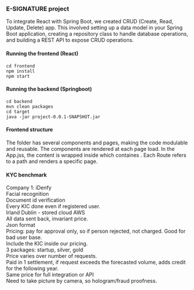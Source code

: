### E-SIGNATURE project

To integrate React with Spring Boot, we created CRUD (Create, Read, Update, Delete) app. This involved setting up a data model in your Spring Boot application, creating a repository class to handle database operations, and building a REST API to expose CRUD operations.

#### Running the frontend (React)

```
cd frontend  
npm install
npm start   
```

#### Running the backend (Springboot)
```
cd backend
mvn clean packages
cd target
java -jar project-0.0.1-SNAPSHOT.jar
```

#### Frontend structure

The folder has several components and pages, making the code modulable and reusable. The components are rendered at each page load. In the App.jss, the content is wrapped inside <Router> which containes <Routes>. Each Route refers to a path and renders a specific page. 

#### KYC benchmark

Company 1: iDenfy   
Facial recognition  
Document id verification   
Every KIC done even if registered user.   
Irland Dublin - stored cloud AWS   
All data sent back, invariant price.   
Json format   
Pricing: pay for approval only, so if person rejected, not charged. Good for bad user base.   
Include the KIC inside our pricing.   
3 packages: startup, silver, gold   
Price varies over number of requests.   
Paid in 1 settlement, if request exceeds the forecasted volume, adds credit for the following year.  
Same price for full integration or API   
Need to take picture by camera, so hologram/fraud proofness.    

